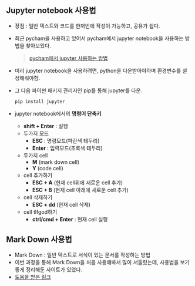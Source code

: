 ## Jupyter notebook 사용법
+ 장점 : 일반 텍스트와 코드를 한꺼번에 작성이 가능하고, 공유가 쉽다.

+ 최근 pycham을 사용하고 있어서 pycham에서 jupyter notebook을 사용하는 방법을 찾아보았다.
   > [pycham에서 jupyter 사용하는 방법](https://www.theteams.kr/teams/6627/post/70054)

+ 미리 jupyter notebook을 사용하려면, python을 다운받아야하며 환경변수를 설정해줘야함.
+ 그 다음 파이썬 패키지 관리자인 pip를 통해 jupyter를 다운.
  ```python
  pip install jupyter
  ```
  
+ jupyter notebook에서의 **명령어 단축키**
   + **shift + Enter** : 실행
   + 두가지 모드 
      + **ESC** : 명령모드(파란색 테두리)
      + **Enter** : 입력모드(초록색 테두리)
   + 두가지 cell
      + **M** (mark down cell) 
      + **Y** (code cell)
   + cell 추가하기
      + **ESC + A** (현재 cell위에 새로운 cell 추가)
      + **ESC + B** (현재 cell 아래에 새로운 cell 추가)
   + cell 삭제하기
      + **ESC + dd** (현재 cell 삭제)
   + cell tlfgod하기
      + **ctrl/cmd + Enter** : 현재 cell 실행

## Mark Down 사용법
+ Mark Down : 일반 텍스트로 서식이 있는 문서를 작성하는 방법
+ 이번 과정을 통해 Mark Down을 처음 사용해봐서 많이 서툴렀는데, 사용법을 보기좋게 정리해둔 사이트가 있었다.
+ [도움을 받은 링크](https://gist.github.com/ihoneymon/652be052a0727ad59601)
